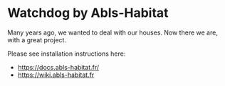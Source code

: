 Watchdog by Abls-Habitat
========================

Many years ago, we wanted to deal with our houses. Now there we are, with a great project.

Please see installation instructions here:

* https://docs.abls-habitat.fr/
* https://wiki.abls-habitat.fr

